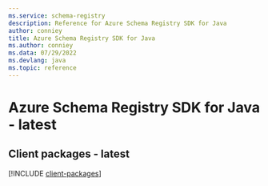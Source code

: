 ```yaml
---
ms.service: schema-registry
description: Reference for Azure Schema Registry SDK for Java
author: conniey
title: Azure Schema Registry SDK for Java
ms.author: conniey
ms.data: 07/29/2022
ms.devlang: java
ms.topic: reference
---
```

# Azure Schema Registry SDK for Java - latest

## Client packages - latest
[!INCLUDE [client-packages](schema-registry-client-index.md)]